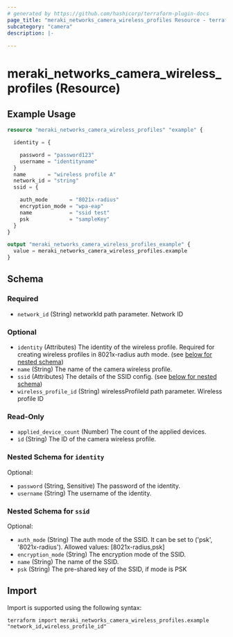 ```yaml
---
# generated by https://github.com/hashicorp/terraform-plugin-docs
page_title: "meraki_networks_camera_wireless_profiles Resource - terraform-provider-meraki"
subcategory: "camera"
description: |-
  
---
```


# meraki_networks_camera_wireless_profiles (Resource)



## Example Usage

```terraform
resource "meraki_networks_camera_wireless_profiles" "example" {

  identity = {

    password = "password123"
    username = "identityname"
  }
  name       = "wireless profile A"
  network_id = "string"
  ssid = {

    auth_mode       = "8021x-radius"
    encryption_mode = "wpa-eap"
    name            = "ssid test"
    psk             = "sampleKey"
  }
}

output "meraki_networks_camera_wireless_profiles_example" {
  value = meraki_networks_camera_wireless_profiles.example
}
```

<!-- schema generated by tfplugindocs -->
## Schema

### Required

- `network_id` (String) networkId path parameter. Network ID

### Optional

- `identity` (Attributes) The identity of the wireless profile. Required for creating wireless profiles in 8021x-radius auth mode. (see [below for nested schema](#nestedatt--identity))
- `name` (String) The name of the camera wireless profile.
- `ssid` (Attributes) The details of the SSID config. (see [below for nested schema](#nestedatt--ssid))
- `wireless_profile_id` (String) wirelessProfileId path parameter. Wireless profile ID

### Read-Only

- `applied_device_count` (Number) The count of the applied devices.
- `id` (String) The ID of the camera wireless profile.

<a id="nestedatt--identity"></a>
### Nested Schema for `identity`

Optional:

- `password` (String, Sensitive) The password of the identity.
- `username` (String) The username of the identity.


<a id="nestedatt--ssid"></a>
### Nested Schema for `ssid`

Optional:

- `auth_mode` (String) The auth mode of the SSID. It can be set to ('psk', '8021x-radius').
                                        Allowed values: [8021x-radius,psk]
- `encryption_mode` (String) The encryption mode of the SSID.
- `name` (String) The name of the SSID.
- `psk` (String) The pre-shared key of the SSID, if mode is PSK

## Import

Import is supported using the following syntax:

```shell
terraform import meraki_networks_camera_wireless_profiles.example "network_id,wireless_profile_id"
```
